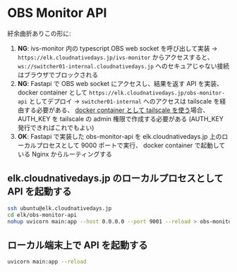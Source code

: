 # OBS Monitor API
紆余曲折ありこの形に:
1. **NG**: ivs-monitor 内の typescript OBS web socket を呼び出して実装 -> `https://elk.cloudnativedays.jp/ivs-monitor` からアクセスすると、`ws://switcher01-internal.cloudnativedays.jp` へのセキュアじゃない接続はブラウザでブロックされる
2. **NG**: Fastapi で OBS web socket にアクセスし、結果を返す API を実装、 docker container として `https://elk.cloudnativedays.jp/obs-monitor-api` としてデプロイ -> `switcher01-internal` へのアクセスは tailscale を経由する必要がある、 [docker container として tailscale を使う](https://asselin.engineer/tailscale-docker)場合、 AUTH_KEY を tailscale の admin 権限で作成する必要がある (AUTH_KEY 発行できればこれでもよい)
3. **OK**: Fastapi で実装した obs-monitor-api を elk.cloudnativedays.jp 上のローカルプロセスとして 9000 ポートで実行、 docker container で起動している Nginx からルーティングする

## elk.cloudnativedays.jp のローカルプロセスとして API を起動する
```bash
ssh ubuntu@elk.cloudnativedays.jp
cd elk/obs-monitor-api
nohup uvicorn main:app --host 0.0.0.0 --port 9001 --reload > obs-monitor-api.log 2>&1 &
```

## ローカル端末上で API を起動する
```bash
uvicorn main:app --reload
```
